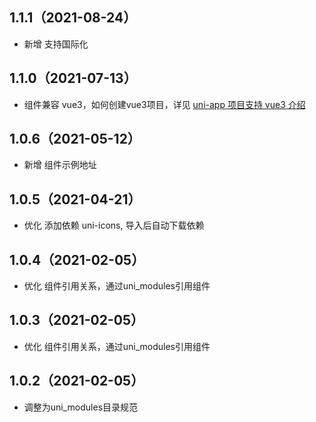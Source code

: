 ## 1.1.1（2021-08-24）
- 新增 支持国际化
## 1.1.0（2021-07-13）
- 组件兼容 vue3，如何创建vue3项目，详见 [uni-app 项目支持 vue3 介绍](https://ask.dcloud.net.cn/article/37834)
## 1.0.6（2021-05-12）
- 新增 组件示例地址
## 1.0.5（2021-04-21）
- 优化 添加依赖 uni-icons, 导入后自动下载依赖
## 1.0.4（2021-02-05）
- 优化 组件引用关系，通过uni_modules引用组件
## 1.0.3（2021-02-05）
- 优化 组件引用关系，通过uni_modules引用组件
## 1.0.2（2021-02-05）
- 调整为uni_modules目录规范
